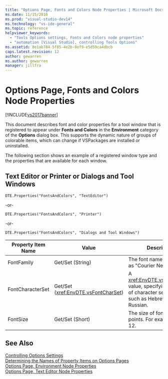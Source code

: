 ```yaml
---
title: "Options Page, Fonts and Colors Node Properties | Microsoft Docs"
ms.date: 11/15/2016
ms.prod: "visual-studio-dev14"
ms.technology: "vs-ide-general"
ms.topic: reference
helpviewer_keywords: 
  - "Tools Options settings, Fonts and Colors node properties"
  - "automation [Visual Studio], controlling Tools Options"
ms.assetid: 8e1ab784-5f85-4e2b-8ef9-e5d59ca4dbcb
caps.latest.revision: 12
author: gewarren
ms.author: gewarren
manager: jillfra
---
```

# Options Page, Fonts and Colors Node Properties
[!INCLUDE[vs2017banner](../../includes/vs2017banner.md)]

This document describes font and color properties for a tool window that is registered to appear under **Fonts and Colors** in the **Environment** category of the **Options** dialog box. This supports the dynamic nature of groups of colorable items, which can change if VSPackages are installed or uninstalled.  
  
 The following section shows an example of a registered window type and the properties that are available for each window.  
  
## Text Editor or Printer or Dialogs and Tool Windows  
 `DTE.Properties("FontsAndColors", "TextEditor")`  
  
 -or-  
  
 `DTE.Properties("FontsAndColors", "Printer")`  
  
 -or-  
  
 `DTE.Properties("FontsAndColors", "Dialogs and Tool Windows")`  
  
|Property Item Name|Value|Description|  
|------------------------|-----------|-----------------|  
|FontFamily|Get/Set (String)|The font name to use, such as "Courier New."|  
|FontCharacterSet|Get/Set (<xref:EnvDTE.vsFontCharSet>)|A <xref:EnvDTE.vsFontCharSet> value, specifying the type of character set to use, such as Hebrew or Russian.|  
|FontSize|Get/Set (Short)|The size of font to use, in points. For example, 10 or 12.|  
  
## See Also  
 [Controlling Options Settings](http://msdn.microsoft.com/library/a09ed242-7494-4cde-bbd1-7a8ec617965d)   
 [Determining the Names of Property Items on Options Pages](http://msdn.microsoft.com/library/d450422d-47c7-4eeb-9f9f-3286264bc5aa)   
 [Options Page, Environment Node Properties](../../ide/reference/options-page-environment-node-properties.md)   
 [Options Page, Text Editor Node Properties](../../ide/reference/options-page-text-editor-node-properties.md)
